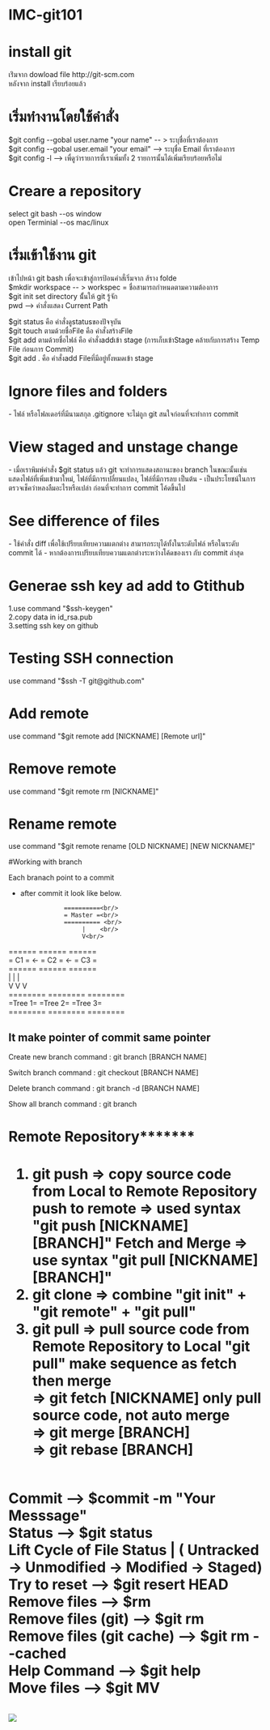 # IMC-git101
<h1>install git</h1>
เร่ิมจาก dowload   file  http://git-scm.com </br>
หลังจาก install เรียบร้อยแล้ว  </br>
<h1>เริ่มทำงานโดยใช้คำสั่ง</h1>
$git config --gobal user.name "your name" -- > ระบุชื่อที่เราต้องการ </br>
$git config --gobal user.email "your email" --> ระบุชื่อ Email ที่เราต้องการ </br>
$git config -l --> เพื่ดูว่ารายการที่เราเพิ่มทั้ง 2 รายการนั้นได้เพิ่มเรียบร้อยหรือไม่ </br>
<h1>Creare a repository</h1>
select git bash --os window </br>
open Terminial --os mac/linux </br>
<h1>เริ่มเข้าใช้งาน git </h1>
เข้าไปหน้า git bash เพื่อจะเข้าสู่การป้อนคำสั่เริ่มจาก ส้ราง folde </br>
$mkdir workspace -- > workspec = ชื่อสามารถกำหนดตามความต้องการ  </br>
$git init set directory นั้้นให้ git รู้จัก </br>
pwd  --> คำสั่งแสดง Current Path</br>

﻿$git status คือ คำสั่งดูstatusของปัจจุบัน  </br>
$git touch ตามด้วยชื่อFile คือ คำสั่งสร้างFile </br>
$git add ตามด้วยชื่อไฟล์  คือ คำสั่งaddเข้า stage (การเก็บเข้าStage คล้ายกับการสร้าง Temp File ก่อนการ Commit)  </br>
$git add . คือ คำสั่งadd Fileที่มีอยู่ทั้งหมดเข้า stage </br>

<h1>Ignore files and folders</h1>
- ไฟล์ หรือโฟลเดอร์ที่มีนามสกุล .gitignore จะไม่ถูก git สนใจก่อนที่จะทำการ commit

<h1>View staged and unstage change</h1>
- เมื่อเราพิมพ์คำสั่ง $git status แล้ว git จะทำการแสดงสถานะของ branch ในขณะนั้นเช่น แสดงไฟล์ที่เพิ่มเข้ามาใหม่, ไฟล์ที่มีการเปลี่ยนแปลง, ไฟล์ที่มีการลบ เป็นต้น
- เป็นประโยชน์ในการตรวจเช็คว่าหลงลืมอะไรหรือเปล่า ก่อนที่จะทำการ commit โค้ดขึ้นไป

<h1>See difference of files</h1>
- ใช้คำสั่ง diff เพื่อใช้เปรียบเทียบความแตกต่าง สามารถระบุได้ทั้งในระดับไฟล์ หรือในระดับ commit ได้
- หากต้องการเปรียบเทียบความแตกต่างระหว่างโค้ดของเรา กับ commit ล่าสุด

<h1>Generae ssh key ad add to Gtithub</h1>
1.use command "$ssh-keygen" <br/>
2.copy data in id_rsa.pub <br/>
3.setting ssh key on github <br/>

<h1>Testing SSH connection</h1>
use command "$ssh -T git@github.com" <br/>

<h1>Add remote</h1>
use command "$git remote add [NICKNAME] [Remote url]" <br/>

<h1>Remove remote</h1>
use command "$git remote rm [NICKNAME]" <br/>

<h1>Rename remote</h1>
use command "$git remote rename [OLD NICKNAME] [NEW NICKNAME]" <br/>

#Working with branch

Each branach point to a commit
- after commit it look like  below.

                  ==========<br/>
                  = Master =<br/>
                  ========== <br/>
                       |	<br/>
                       V<br/>
======    ======    ======<br/>
= C1 = <- = C2 = <- = C3 =<br/>
======    ======    ======<br/>
   |         |         |<br/>
   V	     V         V<br/>
======== ========  ========<br/>
=Tree 1= =Tree 2=  =Tree 3=<br/>
======== ========  ========<br/>

It make pointer of commit same pointer
----------------------------------------

Create new branch
command : git branch [BRANCH NAME]

Switch branch
command : git checkout [BRANCH NAME]

Delete branch
command : git branch -d [BRANCH NAME]

Show all branch
command : git branch

<h1>Remote Repository*******<h1>

1) git push => copy source code from Local to Remote Repository
    push to remote => used syntax "git push [NICKNAME] [BRANCH]"
    Fetch and Merge => use syntax "git pull [NICKNAME] [BRANCH]"<br/>
2) git clone => combine "git init" + "git remote" + "git pull"<br>
3) git pull => pull source code from Remote Repository to Local
    "git pull" make sequence as fetch then merge<br/>
    => git fetch [NICKNAME] only pull source code, not auto merge<br/>
    => git merge [BRANCH]<br/>
	=> git rebase [BRANCH]<br/> 

<br/>
Commit --> $commit -m "Your Messsage"<br/>
Status --> $git status<br/>
Lift Cycle of File Status | ( Untracked -> Unmodified -> Modified -> Staged)<br/>
Try to reset --> $git resert HEAD <file><br/>
Remove files --> $rm <file><br/>
Remove files (git) --> $git rm <file><br/>
Remove files (git cache) --> $git rm --cached <file><br/>
Help Command --> $git help <COMMAND><br/>
Move files --> $git MV <NAME> <NEW NAME><br/>
<br/>

<img src="https://fbcdn-sphotos-e-a.akamaihd.net/hphotos-ak-xta1/v/t1.0-9/12106758_616016458545698_2281685477610694246_n.jpg?oh=397b045e98cb10671e962b84bacca812&oe=57577EAB&__gda__=1468672034_b063312705848bfcbd624b3c6a0ab18d"/>